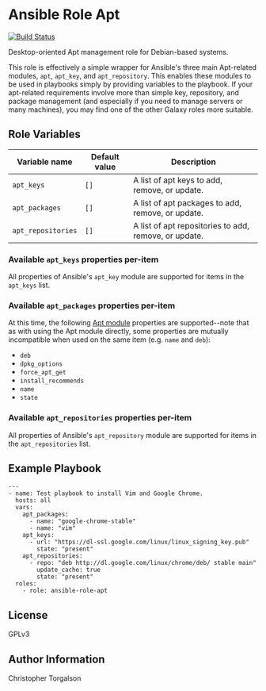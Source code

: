 # Ansible Role Apt

[![Build Status](https://travis-ci.com/ctorgalson/ansible-role-apt.svg?branch=master)](https://travis-ci.com/ctorgalson/ansible-role-apt)

Desktop-oriented Apt management role for Debian-based systems.

This role is effectively a simple wrapper for Ansible's three main Apt-related
modules, `apt`, `apt_key`, and `apt_repository`. This enables these modules to
be used in playbooks simply by providing variables to the playbook. If your
apt-related requirements involve more than simple key, repository, and package
management (and especially if you need to manage servers or many machines),
you may find one of the other Galaxy roles more suitable.

## Role Variables

| Variable name      | Default value | Description |
|--------------------|---------------|-------------|
| `apt_keys`         | `[]` | A list of apt keys to add, remove, or update. |
| `apt_packages`     | `[]` | A list of apt packages to add, remove, or update. |
| `apt_repositories` | `[]` | A list of apt repositories to add, remove, or update. |

### Available `apt_keys` properties per-item

All properties of Ansible's `apt_key` module are supported for items in the
`apt_keys` list.

### Available `apt_packages` properties per-item

At this time, the following [Apt module](https://docs.ansible.com/ansible/latest/modules/apt_module.html) properties are supported--note that as with using the Apt module directly, some
properties are mutually incompatible when used on the same item (e.g. `name`
and `deb`):

  - `deb`
  - `dpkg_options`
  - `force_apt_get`
  - `install_recommends`
  - `name`
  - `state`

### Available `apt_repositories` properties per-item

All properties of Ansible's `apt_repository` module are supported for items
in the `apt_repositories` list.

## Example Playbook

    ---
    - name: Test playbook to install Vim and Google Chrome.
      hosts: all
      vars:
        apt_packages:
          - name: "google-chrome-stable"
          - name: "vim"
        apt_keys:
          - url: "https://dl-ssl.google.com/linux/linux_signing_key.pub"
            state: "present"
        apt_repositories:
          - repo: "deb http://dl.google.com/linux/chrome/deb/ stable main"
            update_cache: true
            state: "present"
      roles:
        - role: ansible-role-apt

## License

GPLv3

## Author Information

Christopher Torgalson
